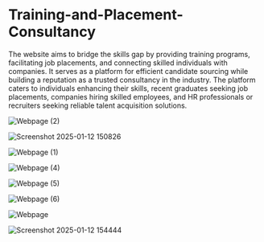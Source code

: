 # Training-and-Placement-Consultancy
The website aims to bridge the skills gap by providing training programs, facilitating job placements, and connecting skilled individuals with companies. It serves as a platform for efficient candidate sourcing while building a reputation as a trusted consultancy in the industry.
The platform caters to individuals enhancing their skills, recent graduates seeking job placements, companies hiring skilled employees, and HR professionals or recruiters seeking reliable talent acquisition solutions.

![Webpage (2)](https://github.com/user-attachments/assets/7882a4c7-5e93-4586-99a7-22a50db88d04)

![Screenshot 2025-01-12 150826](https://github.com/user-attachments/assets/b10f9db5-dcbe-43c6-8cd7-de342bbbac5b)

![Webpage (1)](https://github.com/user-attachments/assets/d87fbfe5-3298-4dbd-983e-7b9f84cbf603)

![Webpage (4)](https://github.com/user-attachments/assets/e6e7d8aa-08b3-427b-bdc5-75b31a035c7e)

![Webpage (5)](https://github.com/user-attachments/assets/48427c03-6693-4e44-9b72-ad56b1487ae8)

![Webpage (6)](https://github.com/user-attachments/assets/45767ba2-c278-470d-9904-1d5cd13d4bf7)

![Webpage](https://github.com/user-attachments/assets/173daa68-e62d-4fe2-b8db-b453812c4204)

![Screenshot 2025-01-12 154444](https://github.com/user-attachments/assets/59b220d9-e676-41e5-a67a-7c77f4333eb1)
